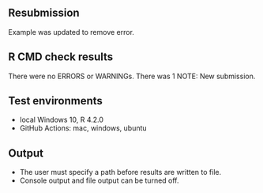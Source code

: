 ## Resubmission
Example was updated to remove error.

## R CMD check results
There were no ERRORS or WARNINGs.
There was 1 NOTE: New submission.

## Test environments
* local Windows 10, R 4.2.0
* GitHub Actions: mac, windows, ubuntu

## Output
* The user must specify a path before results are written to file.
* Console output and file output can be turned off.
